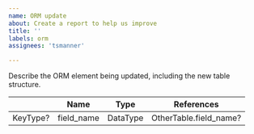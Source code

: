 ```yaml
---
name: ORM update
about: Create a report to help us improve
title: ''
labels: orm
assignees: 'tsmanner'

---
```


Describe the ORM element being updated, including the new table structure.


|  | Name | Type | References |
|--|--|--|--|
| KeyType? | field_name | DataType | OtherTable.field_name? |
